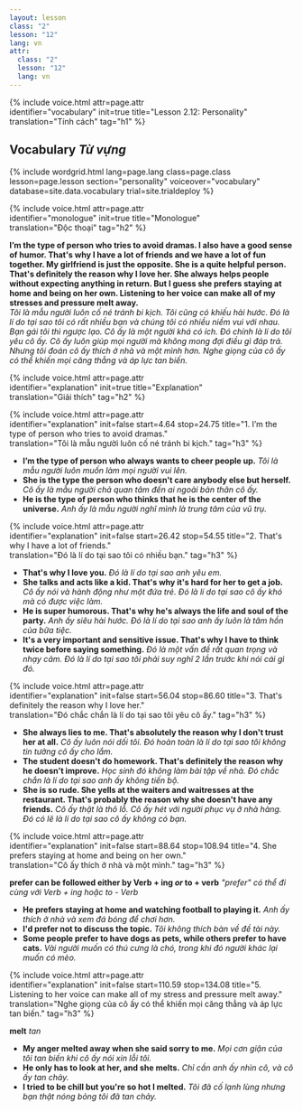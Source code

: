 ```yaml
---
layout: lesson
class: "2"
lesson: "12"	
lang: vn
attr:
  class: "2"
  lesson: "12"
  lang: vn
---
```


{%  include voice.html attr=page.attr  
	identifier="vocabulary"  init=true
	title="Lesson 2.12: Personality"        
	translation="Tính cách"
    tag="h1" %}

## Vocabulary *Từ vựng*

{% include wordgrid.html lang=page.lang
    class=page.class 
    lesson=page.lesson 
    section="personality"
    voiceover="vocabulary"
    database=site.data.vocabulary 
    trial=site.trialdeploy %}

{%  include voice.html attr=page.attr  
	identifier="monologue"  init=true
	title="Monologue"        
	translation="Độc thoại"
    tag="h2" %}

**I’m the type of person who tries to avoid dramas. I also have a good sense of humor. That's why I have a lot of friends and we have a lot of fun together. My girlfriend is just the opposite. She is a quite helpful person. That's definitely the reason why I love her. She always helps people without expecting anything in return. But I guess she prefers staying at home and being on her own. Listening to her voice can make all of my stresses and pressure melt away.**   
*Tôi là mẫu người luôn cố né tránh bi kịch. Tôi cũng có khiếu hài hước. Đó là lí do tại sao tôi có rất nhiều bạn và chúng tôi có nhiều niềm vui với nhau. Bạn gái tôi thì ngược lạo. Cô ấy là một người khá có ích. Đó chính là lí do tôi yêu cô ấy. Cô ấy luôn giúp mọi người mà không mong đợi điều gì đáp trả. Nhưng tôi đoán cô ấy thích ở nhà và một mình hơn. Nghe giọng của cô ấy có thể khiến mọi căng thẳng và áp lực tan biến.*    
 
{%  include voice.html attr=page.attr  
	identifier="explanation"  init=true
	title="Explanation"        
	translation="Giải thích"
    tag="h2" %} 

{%  include voice.html attr=page.attr  
	identifier="explanation"  init=false start=4.64 stop=24.75
	title="1. I’m the type of person who tries to avoid dramas."        
	translation="Tôi là mẫu người luôn cố né tránh bi kịch."
    tag="h3" %}

- **I’m the type of person who always wants to cheer people up.**  *Tôi là mẫu người luôn muốn làm mọi người vui lên.*
- **She is the type the person who doesn't care anybody else but herself.**  *Cô ấy là mẫu người chả quan tâm đến ai ngoài bản thân cô ấy.*
- **He is the type of person who thinks that he is the center of the universe.**  *Anh ấy là mẫu người nghĩ mình là trung tâm của vũ trụ.*

{%  include voice.html attr=page.attr  
	identifier="explanation"  init=false start=26.42 stop=54.55
	title="2. That's why I have a lot of friends."        
	translation="Đó là lí do tại sao tôi có nhiều bạn."
    tag="h3" %}

- **That's why I love you.**  *Đó là lí do tại sao anh yêu em.*
- **She talks and acts like a kid. That's why it's hard for her to get a job.**  *Cô ấy nói và hành động như một đứa trẻ. Đó là lí do tại sao cô ấy khó mà có được việc làm.*
- **He is super humorous. That's why he's always the life and soul of the party.**  *Anh ấy siêu hài hước. Đó là lí do tại sao anh ấy luôn là tâm hồn của bữa tiệc.*
- **It's a very important and sensitive issue. That's why I have to think twice before saying something.**  *Đó là một vấn đề rất quan trọng và nhạy cảm. Đó là lí do tại sao tôi phải suy nghĩ 2 lần trước khi nói cái gì đó.*

{%  include voice.html attr=page.attr  
	identifier="explanation"  init=false start=56.04 stop=86.60
	title="3. That's definitely the reason why I love her."        
	translation="Đó chắc chắn là lí do tại sao tôi yêu cô ấy."
    tag="h3" %}

- **She always lies to me. That's absolutely the reason why I don't trust her at all.**  *Cô ấy luôn nói dối tôi. Đó hoàn toàn là lí do tại sao tôi không tin tưởng cô ấy cho lắm.*
- **The student doesn't do homework. That's definitely the reason why he doesn't improve.**  *Học sinh đó không làm bài tập về nhà. Đó chắc chắn là lí do tại sao anh ấy không tiến bộ.*
- **She is so rude. She yells at the waiters and waitresses at the restaurant. That's probably the reason why she doesn't have any friends.**  *Cô ấy thật là thô lỗ. Cô ấy hét với người phục vụ ở nhà hàng. Đó có lẽ là lí do tại sao cô ấy không có bạn.*

{%  include voice.html attr=page.attr  
	identifier="explanation"  init=false start=88.64 stop=108.94
	title="4. She prefers staying at home and being on her own."        
	translation="Cô ấy thích ở nhà và một mình."
    tag="h3" %}

**prefer can be followed either by Verb + ing *or* to + verb** *"prefer" có thể đi cùng với Verb + ing hoặc to - Verb*

- **He prefers staying at home and watching football to playing it.**  *Anh ấy thích ở nhà và xem đá bóng để chơi hơn.*
- **I'd prefer not to discuss the topic.**  *Tôi không thích bàn về đề tài này.*
- **Some people prefer to have dogs as pets, while others prefer to have cats.**  *Vài người muốn có thú cưng là chó, trong khi đó người khác lại muốn có mèo.* 

{%  include voice.html attr=page.attr  
	identifier="explanation"  init=false start=110.59 stop=134.08
	title="5. Listening to her voice can make all of my stress and pressure melt away."        
	translation="Nghe giọng của cô ấy có thể khiến mọi căng thẳng và áp lực tan biến."
    tag="h3" %}

**melt**  *tan*

- **My anger melted away when she said sorry to me.**  *Mọi cơn giận của tôi tan biến khi cô ấy nói xin lỗi tôi.*
- **He only has to look at her, and she melts.**  *Chỉ cần anh ấy nhìn cô, và cô ấy tan chảy.*
- **I tried to be chill but you're so hot I melted.**  *Tôi đã cố lạnh lùng nhưng bạn thật nóng bỏng tôi đã tan chảy.*




